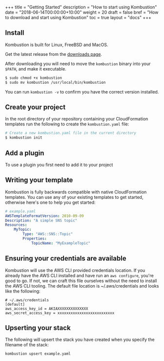 +++
title = "Getting Started"
description = "How to start using Kombustion"
date = "2018-06-14T00:00:00+10:00"
weight = 20
draft = false
bref = "How to download and start using Kombustion"
toc = true
layout = "docs"
+++

## Install

Kombustion is built for Linux, FreeBSD and MacOS.

Get the latest release from the
[downloads page](/docs/downloads).

After downloading you will need to move the `kombustion` binary into your `$PATH`, and make it executable.

```bash
$ sudo chmod +x kombustion
$ sudo mv kombustion /usr/local/bin/kombustion
```

You can run `kombustion -v` to confirm you have the correct version installed.

## Create your project

In the root directory of your repository containing your CloudFormation templates run the following to create the `kombustion.yaml` file:

```bash
# Create a new kombustion.yaml file in the current directory
$ kombustion init
```

## Add a plugin

To use a plugin you first need to add it to your project

## Writing your template

Kombustion is fully backwards compatible with native CloudFormation templates. You can use any of your existing templates to get started, otherwise here's one to help you get started:

```yaml
# example.yaml
AWSTemplateFormatVersion: 2010-09-09
Description: "A simple SNS topic"
Resources:
    MyTopic:
        Type: "AWS::SNS::Topic"
        Properties:
            TopicName: "MyExampleTopic"
```

## Ensuring your credentials are available

Kombustion will use the AWS CLI provided credentials location. If you already have the AWS CLI installed and have run an `aws configure`, you're good to go. If not, we can craft this file ourselves without the need to install the AWS CLI tooling. The default file location is ~/.aws/credentials and looks like the following:

```
# ~/.aws/credentials
[default]
aws_access_key_id = AKIAXXXXXXXXXXXXXX
aws_secret_access_key = xxxxxxxxxxxxxxxxxxxxxxxxxx
```

## Upserting your stack

The following will upsert the stack you have created when you specify the filename of the stack:

```bash
kombustion upsert example.yaml
```
